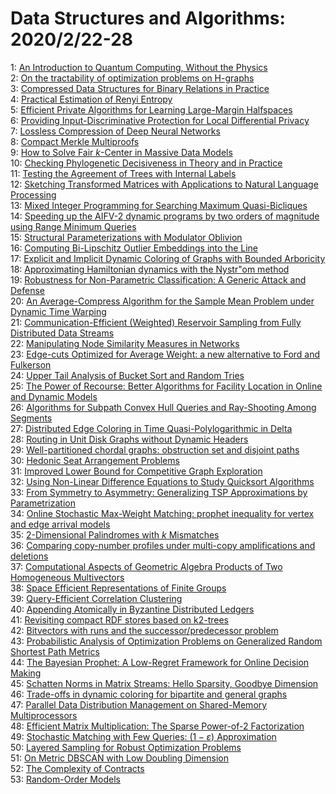 # Data Structures and Algorithms: 2020/2/22-28  
1: [An Introduction to Quantum Computing, Without the Physics](https://doi.org/10.48550/arXiv.1708.03684)  
2: [On the tractability of optimization problems on H-graphs](https://doi.org/10.48550/arXiv.1709.09737)  
3: [Compressed Data Structures for Binary Relations in Practice](https://doi.org/10.48550/arXiv.2002.09041)  
4: [Practical Estimation of Renyi Entropy](https://doi.org/10.48550/arXiv.2002.09264)  
5: [Efficient Private Algorithms for Learning Large-Margin Halfspaces](https://doi.org/10.48550/arXiv.1902.09009)  
6: [Providing Input-Discriminative Protection for Local Differential Privacy](https://doi.org/10.48550/arXiv.1911.01402)  
7: [Lossless Compression of Deep Neural Networks](https://doi.org/10.48550/arXiv.2001.00218)  
8: [Compact Merkle Multiproofs](https://doi.org/10.48550/arXiv.2002.07648)  
9: [How to Solve Fair $k$-Center in Massive Data Models](https://doi.org/10.48550/arXiv.2002.07682)  
10: [Checking Phylogenetic Decisiveness in Theory and in Practice](https://doi.org/10.48550/arXiv.2002.09722)  
11: [Testing the Agreement of Trees with Internal Labels](https://doi.org/10.48550/arXiv.2002.09725)  
12: [Sketching Transformed Matrices with Applications to Natural Language  Processing](https://doi.org/10.48550/arXiv.2002.09812)  
13: [Mixed Integer Programming for Searching Maximum Quasi-Bicliques](https://doi.org/10.48550/arXiv.2002.09880)  
14: [Speeding up the AIFV-$2$ dynamic programs by two orders of magnitude  using Range Minimum Queries](https://doi.org/10.48550/arXiv.2002.09885)  
15: [Structural Parameterizations with Modulator Oblivion](https://doi.org/10.48550/arXiv.2002.09972)  
16: [Computing Bi-Lipschitz Outlier Embeddings into the Line](https://doi.org/10.48550/arXiv.2002.10039)  
17: [Explicit and Implicit Dynamic Coloring of Graphs with Bounded Arboricity](https://doi.org/10.48550/arXiv.2002.10142)  
18: [Approximating Hamiltonian dynamics with the Nystr\"om method](https://doi.org/10.48550/arXiv.1804.02484)  
19: [Robustness for Non-Parametric Classification: A Generic Attack and  Defense](https://doi.org/10.48550/arXiv.1906.03310)  
20: [An Average-Compress Algorithm for the Sample Mean Problem under Dynamic  Time Warping](https://doi.org/10.48550/arXiv.1909.13541)  
21: [Communication-Efficient (Weighted) Reservoir Sampling from Fully  Distributed Data Streams](https://doi.org/10.48550/arXiv.1910.11069)  
22: [Manipulating Node Similarity Measures in Networks](https://doi.org/10.48550/arXiv.1910.11529)  
23: [Edge-cuts Optimized for Average Weight: a new alternative to Ford and  Fulkerson](https://doi.org/10.48550/arXiv.2002.00263)  
24: [Upper Tail Analysis of Bucket Sort and Random Tries](https://doi.org/10.48550/arXiv.2002.10499)  
25: [The Power of Recourse: Better Algorithms for Facility Location in Online  and Dynamic Models](https://doi.org/10.48550/arXiv.2002.10658)  
26: [Algorithms for Subpath Convex Hull Queries and Ray-Shooting Among  Segments](https://doi.org/10.48550/arXiv.2002.10672)  
27: [Distributed Edge Coloring in Time Quasi-Polylogarithmic in Delta](https://doi.org/10.48550/arXiv.2002.10780)  
28: [Routing in Unit Disk Graphs without Dynamic Headers](https://doi.org/10.48550/arXiv.2002.10841)  
29: [Well-partitioned chordal graphs: obstruction set and disjoint paths](https://doi.org/10.48550/arXiv.2002.10859)  
30: [Hedonic Seat Arrangement Problems](https://doi.org/10.48550/arXiv.2002.10898)  
31: [Improved Lower Bound for Competitive Graph Exploration](https://doi.org/10.48550/arXiv.2002.10958)  
32: [Using Non-Linear Difference Equations to Study Quicksort Algorithms](https://doi.org/10.48550/arXiv.1905.00118)  
33: [From Symmetry to Asymmetry: Generalizing TSP Approximations by  Parametrization](https://doi.org/10.48550/arXiv.1911.02453)  
34: [Online Stochastic Max-Weight Matching: prophet inequality for vertex and  edge arrival models](https://doi.org/10.48550/arXiv.2002.09807)  
35: [2-Dimensional Palindromes with $k$ Mismatches](https://doi.org/10.48550/arXiv.2002.11157)  
36: [Comparing copy-number profiles under multi-copy amplifications and  deletions](https://doi.org/10.48550/arXiv.2002.11271)  
37: [Computational Aspects of Geometric Algebra Products of Two Homogeneous  Multivectors](https://doi.org/10.48550/arXiv.2002.11313)  
38: [Space Efficient Representations of Finite Groups](https://doi.org/10.48550/arXiv.2002.11391)  
39: [Query-Efficient Correlation Clustering](https://doi.org/10.48550/arXiv.2002.11557)  
40: [Appending Atomically in Byzantine Distributed Ledgers](https://doi.org/10.48550/arXiv.2002.11593)  
41: [Revisiting compact RDF stores based on k2-trees](https://doi.org/10.48550/arXiv.2002.11622)  
42: [Bitvectors with runs and the successor/predecessor problem](https://doi.org/10.48550/arXiv.2002.11691)  
43: [Probabilistic Analysis of Optimization Problems on Generalized Random  Shortest Path Metrics](https://doi.org/10.48550/arXiv.1810.11232)  
44: [The Bayesian Prophet: A Low-Regret Framework for Online Decision Making](https://doi.org/10.48550/arXiv.1901.05028)  
45: [Schatten Norms in Matrix Streams: Hello Sparsity, Goodbye Dimension](https://doi.org/10.48550/arXiv.1907.05457)  
46: [Trade-offs in dynamic coloring for bipartite and general graphs](https://doi.org/10.48550/arXiv.1909.07854)  
47: [Parallel Data Distribution Management on Shared-Memory Multiprocessors](https://doi.org/10.48550/arXiv.1911.03456)  
48: [Efficient Matrix Multiplication: The Sparse Power-of-2 Factorization](https://doi.org/10.48550/arXiv.2002.04002)  
49: [Stochastic Matching with Few Queries: $(1-\varepsilon)$ Approximation](https://doi.org/10.48550/arXiv.2002.11880)  
50: [Layered Sampling for Robust Optimization Problems](https://doi.org/10.48550/arXiv.2002.11904)  
51: [On Metric DBSCAN with Low Doubling Dimension](https://doi.org/10.48550/arXiv.2002.11933)  
52: [The Complexity of Contracts](https://doi.org/10.48550/arXiv.2002.12034)  
53: [Random-Order Models](https://doi.org/10.48550/arXiv.2002.12159)  